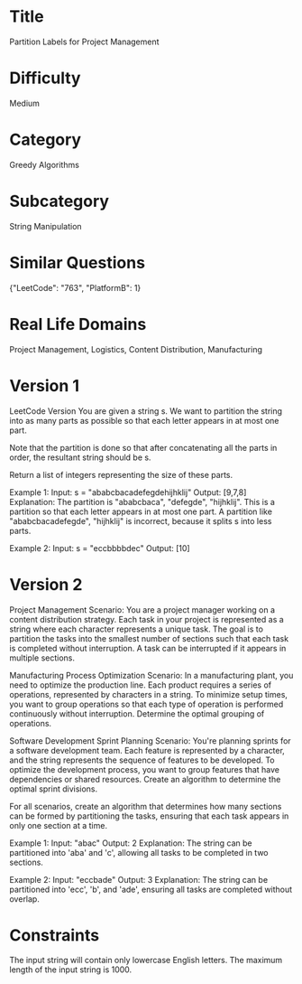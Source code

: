 # Title
Partition Labels for Project Management

# Difficulty
Medium

# Category
Greedy Algorithms

# Subcategory
String Manipulation

# Similar Questions
{"LeetCode": "763", "PlatformB": 1}

# Real Life Domains
Project Management, Logistics, Content Distribution, Manufacturing

# Version 1
LeetCode Version
You are given a string s. We want to partition the string into as many parts as possible so that each letter appears in at most one part.

Note that the partition is done so that after concatenating all the parts in order, the resultant string should be s.

Return a list of integers representing the size of these parts.

Example 1:
Input: s = "ababcbacadefegdehijhklij"
Output: [9,7,8]
Explanation:
The partition is "ababcbaca", "defegde", "hijhklij".
This is a partition so that each letter appears in at most one part.
A partition like "ababcbacadefegde", "hijhklij" is incorrect, because it splits s into less parts.

Example 2:
Input: s = "eccbbbbdec"
Output: [10]

# Version 2
Project Management Scenario:
You are a project manager working on a content distribution strategy. Each task in your project is represented as a string where each character represents a unique task. The goal is to partition the tasks into the smallest number of sections such that each task is completed without interruption. A task can be interrupted if it appears in multiple sections.

Manufacturing Process Optimization Scenario:
In a manufacturing plant, you need to optimize the production line. Each product requires a series of operations, represented by characters in a string. To minimize setup times, you want to group operations so that each type of operation is performed continuously without interruption. Determine the optimal grouping of operations.

Software Development Sprint Planning Scenario:
You're planning sprints for a software development team. Each feature is represented by a character, and the string represents the sequence of features to be developed. To optimize the development process, you want to group features that have dependencies or shared resources. Create an algorithm to determine the optimal sprint divisions.

For all scenarios, create an algorithm that determines how many sections can be formed by partitioning the tasks, ensuring that each task appears in only one section at a time.

Example 1:
Input: "abac"
Output: 2
Explanation: The string can be partitioned into 'aba' and 'c', allowing all tasks to be completed in two sections.

Example 2:
Input: "eccbade"
Output: 3
Explanation: The string can be partitioned into 'ecc', 'b', and 'ade', ensuring all tasks are completed without overlap.

# Constraints
The input string will contain only lowercase English letters.
The maximum length of the input string is 1000.

